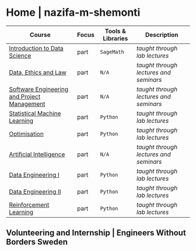 [big data]: <https://en.wikipedia.org/wiki/Big_data> "Big data - Wikipedia"

[Uppsala University]: <https://www.uu.se/en>

[Master's Programme in Data Science – Machine Learning and Statistics]: <https://www.uu.se/en/study/programme/masters-programme-data-science-machine-learning-and-statistics>

[Introduction to Data Science]: <https://www.uu.se/en/study/course?query=1MS041>

[Data, Ethics and Law]: <https://www.uu.se/en/study/course?query=1DL002>

[Software Engineering and Project Management]: <https://www.uu.se/en/study/course?query=1DL251>

[Statistical Machine Learning]: <https://www.uu.se/en/study/course?query=1RT700>

[Optimisation]: <https://www.uu.se/en/study/course?query=1TD184>

[Artificial Intelligence]: <https://www.uu.se/en/study/course?query=1DL010>

[Data Engineering I]: <https://www.uu.se/en/study/course?query=1TD069>

[Data Engineering II]: <https://www.uu.se/en/study/course?query=1TD075>

[Reinforcement Learning]: <https://www.uu.se/en/study/course?query=1RT747>

[SageMath]: <https://www.sagemath.org/>

[Engineers Without Borders Sweden]: <https://www.ewb-swe.org/>

[Independent University, Bangladesh]: <https://www.iub.edu.bd/>

[IUB Sponsored Research Grant Approved Projects]: <http://www.iub.edu.bd/sponsoredresearch/sponsored_research_profile.pdf>

[BRAC University]: <https://www.bracu.ac.bd/>

[Bachelor of Science in Electronic and Communication Engineering]: <https://www.bracu.ac.bd/academics/departments/electrical-and-electronic-engineering/bachelor-science-electrical-and-0-6>

# Home | nazifa-m-shemonti

Course | Focus | Tools & Libraries | Description
--- | --- | --- | ---
[Introduction to Data Science] | part | `SageMath` | *taught through lab lectures*
[Data, Ethics and Law] | part | `N/A` | *taught through lectures and seminars*
[Software Engineering and Project Management] | part | `N/A` | *taught through lectures and seminars*
[Statistical Machine Learning] | part | `Python` | *taught through lab lectures*
[Optimisation] | part | `Python` | *taught through lab lectures*
[Artificial Intelligence] | part | `N/A` | *taught through lectures and seminars*
[Data Engineering I] | part | `Python` | *taught through lab lectures*
[Data Engineering II] | part | `Python` | *taught through lab lectures*
[Reinforcement Learning] | part | `Python` | *taught through lab lectures*

##  Volunteering and Internship | Engineers Without Borders Sweden



